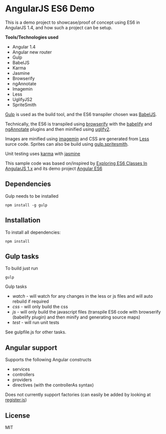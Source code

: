 # AngularJS ES6 Demo
This is a demo project to showcase/proof of concept using ES6 in AngularJS 1.4, and how such a project can be setup. 

**Tools/Technologies used**
* Angular 1.4
* Angular new router
* Gulp
* BabelJS
* Karma
* Jasmine
* Browserify
* ngAnnotate
* Imagemin
* Less
* UglifyJS2
* SpriteSmith

[Gulp](http://gulpjs.com/) is used as the build tool, and the ES6 transpiler chosen was [BabelJS](http://babeljs.io/).

Technically, the ES6 is transpiled using [browserify](http://browserify.org/) with the [babelify](https://github.com/babel/babelify) and [ngAnnotate](https://github.com/omsmith/browserify-ngannotate) plugins and then minified using [uglify2](https://github.com/mishoo/UglifyJS2).

Images are minified using [imagemin](https://www.npmjs.com/package/gulp-imagemin) and CSS are generated from [Less](https://github.com/plus3network/gulp-less) surce code.
Sprites can also be build using [gulp.spritesmith](https://github.com/twolfson/gulp.spritesmith).

Unit testing uses [karma](http://karma-runner.github.io/0.12/index.html) with [jasmine](http://jasmine.github.io/2.2/introduction.html)

This sample code was based on/inspired by [Exploring ES6 Classes In AngularJS 1.x](http://www.michaelbromley.co.uk/blog/350/exploring-es6-classes-in-angularjs-1-x?utm_content=buffer184f8&utm_medium=social&utm_source=plus.google.com&utm_campaign=buffer) and its demo project [Angular ES6](https://github.com/michaelbromley/angular-es6)

## Dependencies
Gulp needs to be installed
```
npm install -g gulp
```

## Installation
To install all dependencies:
```
npm install
```

## Gulp tasks
To build just run 
```
gulp
```
Gulp tasks 
* *watch* - will watch for any changes in the less or js files and will auto rebuild if required
* *css*   - will only build the css
* *js*    - will only build the javascript files (transpile ES6 code with browserify (babelify plugin) and then minify and generating source maps)
* *test*  - will run unit tests

See gulpfile.js for other tasks.

## Angular support
Supports the following Angular constructs
* services
* controllers
* providers
* directives (with the controllerAs syntax)

Does not currently support factories (can easily be added by looking at [register.js](https://github.com/michaelbromley/angular-es6/blob/master/src/app/utils/register.js))

## License
MIT

